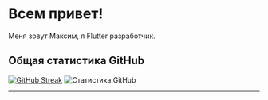 # Всем привет!

Меня зовут Максим, я Flutter разработчик.


## Общая статистика GitHub
[![GitHub Streak](https://streak-stats.demolab.com?user=MipzZz&theme=dark)](https://git.io/streak-stats) ![Статистика GitHub](https://github-readme-stats.vercel.app/api?username=MipzZz&show_icons=true&theme=radical)

---

